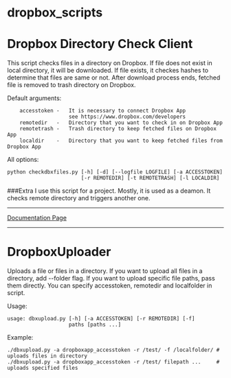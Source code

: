 # dropbox_scripts
Dropbox Directory Check Client
========
This script checks files in a directory on Dropbox. If file does not exist in 
local directory, it will be downloaded. If file exists, it checkes hashes to 
determine that files are same or not. After download process ends, fetched file
is removed to trash directory on Dropbox.

Default arguments:
``` shell
	accesstoken -	It is necessary to connect Dropbox App
					see https://www.dropbox.com/developers
	remotedir   -	Directory that you want to check in on Dropbox App
	remotetrash -	Trash directory to keep fetched files on Dropbox App
	localdir    -	Directory that you want to keep fetched files from Dropbox App
```
All options: 
``` shell
python checkdbxfiles.py [-h] [-d] [--logfile LOGFILE] [-a ACCESSTOKEN]
                        [-r REMOTEDIR] [-t REMOTETRASH] [-l LOCALDIR]
```
###Extra
I use this script for a project. Mostly, it is used as a deamon. It checks remote directory and triggers another one.

***
[Documentation Page](http://brsdurkut.github.io/CheckDropboxFiles/)
***
# DropboxUploader
Uploads a file or files in a directory. If you want to upload all files in a directory, add --folder flag. If you want to upload specific file paths, pass them directly. You can specify accesstoken, remotedir and localfolder in script.

Usage:
```shell
usage: dbxupload.py [-h] [-a ACCESSTOKEN] [-r REMOTEDIR] [-f]
                    paths [paths ...]
```
Example:
```shell
./dbxupload.py -a dropboxapp_accesstoken -r /test/ -f /localfolder/ # uploads files in directory
./dbxupload.py -a dropboxapp_accesstoken -r /test/ filepath ...     # uploads specified files
```
